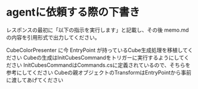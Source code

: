 ﻿# agentに依頼する際の下書き
レスポンスの最初に「以下の指示を実行します」と記載し、その後 memo.md の内容を引用形式で出力してください。

CubeColorPresenter に今 EntryPoint が持っているCube生成処理を移植してください
Cubeの生成はInitCubesCommandをトリガーに実行するようにしてください
InitCubesCommandはCommands.csに定義されているので、そちらを参考にしてください
Cubeの親オブジェクトのTransformはEntryPointから事前に渡してあげてください
